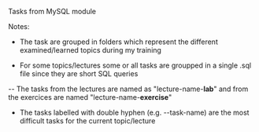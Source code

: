 Tasks from MySQL module

Notes:

- The task are grouped in folders which represent the different examined/learned topics during my training

- For some topics/lectures some or all tasks are groupped in a single .sql file since they are short SQL queries

-- The tasks from the lectures are named as "lecture-name-**lab**" and from the exercices are named "lecture-name-**exercise**"

- The tasks labelled with double hyphen (e.g. --task-name) are the most difficult tasks for the current topic/lecture